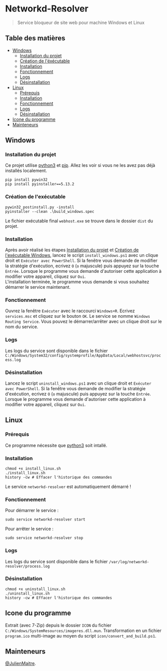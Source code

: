 # Networkd-Resolver

> Service bloqueur de site web pour machine Windows et Linux

## Table des matières

- [Windows](#windows)
  - [Installation du projet](#installation-du-projet)
  - [Création de l'éxécutable](#création-de-lexécutable)
  - [Installation](#installation)
  - [Fonctionnement](#fonctionnement)
  - [Logs](#logs)
  - [Désinstallation](#désinstallation)
- [Linux](#linux)
  - [Prérequis](#prérequis)
  - [Installation](#installation)
  - [Fonctionnement](#fonctionnement-1)
  - [Logs](#logs)
  - [Désinstallation](#désinstallation-1)
- [Icone du programme](#icone-du-programme)
- [Mainteneurs](#mainteneurs)

## Windows

### Installation du projet

Ce projet utilise [python3](https://www.python.org/) et [pip](https://pypi.org/). Allez les voir si vous ne les avez pas déjà installés localement.

```shell
pip install pywin32
pip install pyinstaller==5.13.2
```

### Création de l'exécutable

```shell
pywin32_postinstall.py -install
pyinstaller --clean .\build_windows.spec
```

Le fichier exécutable final `webhost.exe` se trouve dans le dossier `dist` du projet.

### Installation

Après avoir réalisé les étapes [Installation du projet](#installation-du-projet) et [Création de l'exécutable Windows](#création-de-lexécutable-windows), lancez le script `install_windows.ps1` avec un clique droit et `Exécuter avec PowerShell`.
Si la fenêtre vous demande de modifier la stratégie d'exécution, ecrivez `O` (`o` majuscule) puis appuyez sur la touche `Entrée`.
Lorsque le programme vous demande d'autoriser cette application à modifier votre appareil, cliquez sur `Oui`.  
L'installation terminée, le programme vous demande si vous souhaitez démarrer le service maintenant.

### Fonctionnement

Ouvrez la fenêtre `Exécuter` avec le raccourci `Windows+R`. Ecrivez `services.msc` et cliquez sur le bouton `OK`.
Le service se nomme `Windows Routing Service`. Vous pouvez le démarrer/arrêter avec un clique droit sur le nom du service.

### Logs

Les logs du service sont disponible dans le fichier `C:/Windows/System32/config/systemprofile/AppData/Local/webhostsvc/process.log`

### Désinstallation

Lancez le script `uninstall_windows.ps1` avec un clique droit et `Exécuter avec PowerShell`.
Si la fenêtre vous demande de modifier la stratégie d'exécution, ecrivez `O` (`o` majuscule) puis appuyez sur la touche `Entrée`.
Lorsque le programme vous demande d'autoriser cette application à modifier votre appareil, cliquez sur `Oui`.


## Linux

### Prérequis

Ce programme nécessite que [python3](https://www.python.org/) soit intallé.

### Installation

```shell
chmod +x install_linux.sh
./install_linux.sh
history -cw # Effacer l'historique des commandes
```

Le service `networkd-resolver` est automatiquement démarré !

### Fonctionnement

Pour démarrer le service :

```shell
sudo service networkd-resolver start
```

Pour arrêter le service :

```shell
sudo service networkd-resolver stop
```

### Logs

Les logs du service sont disponible dans le fichier `/var/log/networkd-resolver/process.log`

### Désinstallation

```shell
chmod +x uninstall_linux.sh
./uninstall_linux.sh
history -cw # Effacer l'historique des commandes
```

## Icone du programme

Extrait (avec 7-Zip) depuis le dossier `ICON` du fichier `C:/Windows/SystemResources/imageres.dll.mun`. Transformation en un fichier `program.ico` multi-image au moyen du script `icon/convert_and_build.ps1`.

## Mainteneurs

[@JulienMaitre](https://gitlab.univ-lr.fr/jmaitr03).